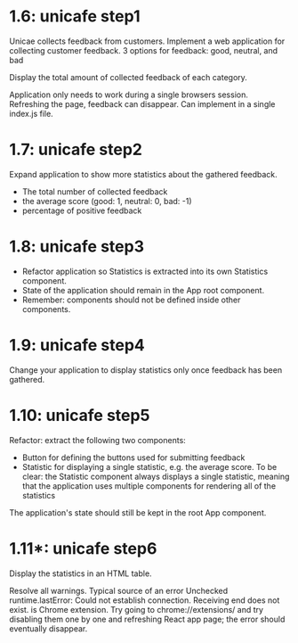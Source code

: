 # 1.6: unicafe step1
Unicae collects feedback from customers.
Implement a web application for collecting customer feedback.
3 options for feedback: good, neutral, and bad

Display the total amount of collected feedback of each category.

Application only needs to work during a single browsers session.
Refreshing the page, feedback can disappear.
Can implement in a single index.js file.


# 1.7: unicafe step2
Expand application to show more statistics about the gathered feedback.
- The total number of collected feedback
- the average score (good: 1, neutral: 0, bad: -1)
- percentage of positive feedback

# 1.8: unicafe step3
- Refactor application so Statistics is extracted into its own Statistics component.
- State of the application should remain in the App root component.
- Remember: components should not be defined inside other components.

# 1.9: unicafe step4
Change your application to display statistics only once feedback has been gathered.

# 1.10: unicafe step5
Refactor: extract the following two components:
- Button for defining the buttons used for submitting feedback
- Statistic for displaying a single statistic, e.g. the average score.
To be clear: the Statistic component always displays a single statistic, meaning that the application uses multiple components for rendering all of the statistics

The application's state should still be kept in the root App component.

# 1.11*: unicafe step6
Display the statistics in an HTML table.

Resolve all warnings. Typical source of an error Unchecked runtime.lastError: Could not establish connection. Receiving end does not exist. is Chrome extension. Try going to chrome://extensions/ and try disabling them one by one and refreshing React app page; the error should eventually disappear.